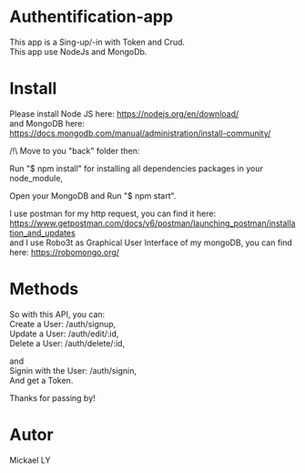 # Authentification-app

This app is a Sing-up/-in with Token and Crud. <br/>
This app use NodeJs and MongoDb. 

# Install

Please install Node JS here: https://nodejs.org/en/download/ <br/>
and MongoDB here: https://docs.mongodb.com/manual/administration/install-community/


/!\ Move to you "back" folder then:

Run "$ npm install" for installing all dependencies packages in your node_module,

Open your MongoDB and Run "$ npm start".

I use postman for my http request, you can find it here: https://www.getpostman.com/docs/v6/postman/launching_postman/installation_and_updates <br/>
and I use Robo3t as Graphical User Interface of my mongoDB, you can find here: https://robomongo.org/

# Methods

So with this API, you can: <br/>
Create a User: /auth/signup, <br/>
Update a User: /auth/edit/:id, <br/>
Delete a User: /auth/delete/:id,<br/>

and <br/>
Signin with the User: /auth/signin, <br/>
And get a Token.<br/>

Thanks for passing by!

# Autor

Mickael LY

